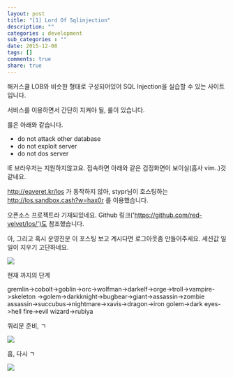 ```yaml
---
layout: post
title: "[1] Lord Of Sqlinjection"
description: ""
categories : development
sub_categories : ""
date: 2015-12-08
tags: []
comments: true
share: true
---
```


해커스쿨 LOB와 비슷한 형태로 구성되어있어 SQL Injection을 실습할 수 있는 사이트입니다.

  

서비스를 이용하면서 간단히 지켜야 될, 룰이 있습니다.

룰은 아래와 같습니다.

  * do not attack other database
  * do not exploit server
  * do not dos server

  

IE 브라우저는 지원하지않고요. 접속하면 아래와 같은 검정화면이 보이실(흡사 vim..)것같네요.

http://eaveret.kr/los 가 동작하지 않아, stypr님이 호스팅하는 http://los.sandbox.cash?w=hax0r
를 이용했습니다.

오픈소스 프로젝트라 기재되있네요. Github 링크('https://github.com/red-velvet/los/')도 참조했습니다.

아, 그리고 혹시 운영진분 이 포스팅 보고 계시다면 로그아웃좀 만들어주세요. 세션값 일일이 지우기 고단하네요.

  

![](/assets/images/posts/413/26109C4E56668FEF1A9BC7.PNG)

  

  

현재 까지의 단계

gremlin->cobolt->goblin->orc->wolfman->darkelf->orge->troll->vampire->skeleton
->golem->darkknight->bugbear->giant->assassin->zombie
assassin->succubus->nightmare->xavis->dragon->iron golem->dark eyes->hell
fire->evil wizard->rubiya

  

쿼리문 준비, ㄱ

![](/assets/images/posts/413/2351304E5666A00F2B0461.PNG)

흠, 다시 ㄱ  

  

![](/assets/images/posts/413/2431614756669FD4373D68.JPEG)

  

  

  

